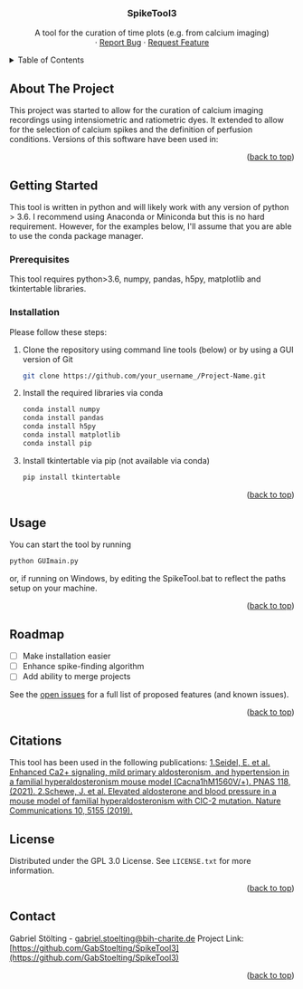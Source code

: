 <!-- PROJECT LOGO -->
<br />
<div align="center">
  </a>

  <h3 align="center">SpikeTool3</h3>

  <p align="center">
    A tool for the curation of time plots (e.g. from calcium imaging)
    <br />
    ·
    <a href="https://github.com/GabStoelting/SpikeTool3/issues">Report Bug</a>
    ·
    <a href="https://github.com/GabStoelting/SpikeTool3/issues">Request Feature</a>
  </p>
</div>



<!-- TABLE OF CONTENTS -->
<details>
  <summary>Table of Contents</summary>
  <ol>
    <li>
      <a href="#about-the-project">About The Project</a>
    </li>
    <li>
      <a href="#getting-started">Getting Started</a>
      <ul>
        <li><a href="#prerequisites">Prerequisites</a></li>
        <li><a href="#installation">Installation</a></li>
      </ul>
    </li>
    <li><a href="#usage">Usage</a></li>
    <li><a href="#roadmap">Roadmap</a></li>
    <li><a herf="#citations">Citations</a></li>
    <li><a href="#license">License</a></li>
    <li><a href="#contact">Contact</a></li>
  </ol>
</details>



<!-- ABOUT THE PROJECT -->
## About The Project

This project was started to allow for the curation of calcium imaging recordings using intensiometric and ratiometric dyes. It extended to allow for the selection of calcium spikes and 
the definition of perfusion conditions.
Versions of this software have been used in:
<p align="right">(<a href="#top">back to top</a>)</p>

<!-- GETTING STARTED -->
## Getting Started

This tool is written in python and will likely work with any version of python > 3.6. I recommend using Anaconda or Miniconda but this is no hard requirement. However,
for the examples below, I'll assume that you are able to use the conda package manager.

### Prerequisites

This tool requires python>3.6, numpy, pandas, h5py, matplotlib and tkintertable libraries. 

### Installation

Please follow these steps:

1. Clone the repository using command line tools (below) or by using a GUI version of Git
   ```sh
   git clone https://github.com/your_username_/Project-Name.git
   ```
2. Install the required libraries via conda
   ```sh
   conda install numpy
   conda install pandas
   conda install h5py
   conda install matplotlib
   conda install pip
   ```
3. Install tkintertable via pip (not available via conda)
   ```sh
   pip install tkintertable
   ```

<p align="right">(<a href="#top">back to top</a>)</p>



<!-- USAGE EXAMPLES -->
## Usage

You can start the tool by running
```sh
python GUImain.py
```
or, if running on Windows, by editing the SpikeTool.bat to reflect the paths setup on your machine.

<p align="right">(<a href="#top">back to top</a>)</p>



<!-- ROADMAP -->
## Roadmap

- [ ] Make installation easier
- [ ] Enhance spike-finding algorithm
- [ ] Add ability to merge projects

See the [open issues](https://github.com/GabStoelting/SpikeTool3/issues) for a full list of proposed features (and known issues).

<p align="right">(<a href="#top">back to top</a>)</p>

<!-- CITATIONS -->
## Citations

This tool has been used in the following publications:
<a href="https://www.pnas.org/content/118/17/e2014876118">
1.Seidel, E. et al. Enhanced Ca2+ signaling, mild primary aldosteronism, and hypertension in a familial hyperaldosteronism mouse model (Cacna1hM1560V/+). PNAS 118, (2021).
</a>
<a href="https://www.nature.com/articles/s41467-019-13033-4">
2.Schewe, J. et al. Elevated aldosterone and blood pressure in a mouse model of familial hyperaldosteronism with ClC-2 mutation. Nature Communications 10, 5155 (2019).
</a>



<!-- LICENSE -->
## License

Distributed under the GPL 3.0 License. See `LICENSE.txt` for more information.

<p align="right">(<a href="#top">back to top</a>)</p>



<!-- CONTACT -->
## Contact

Gabriel Stölting - gabriel.stoelting@bih-charite.de
Project Link: [https://github.com/GabStoelting/SpikeTool3](https://github.com/GabStoelting/SpikeTool3)

<p align="right">(<a href="#top">back to top</a>)</p>
